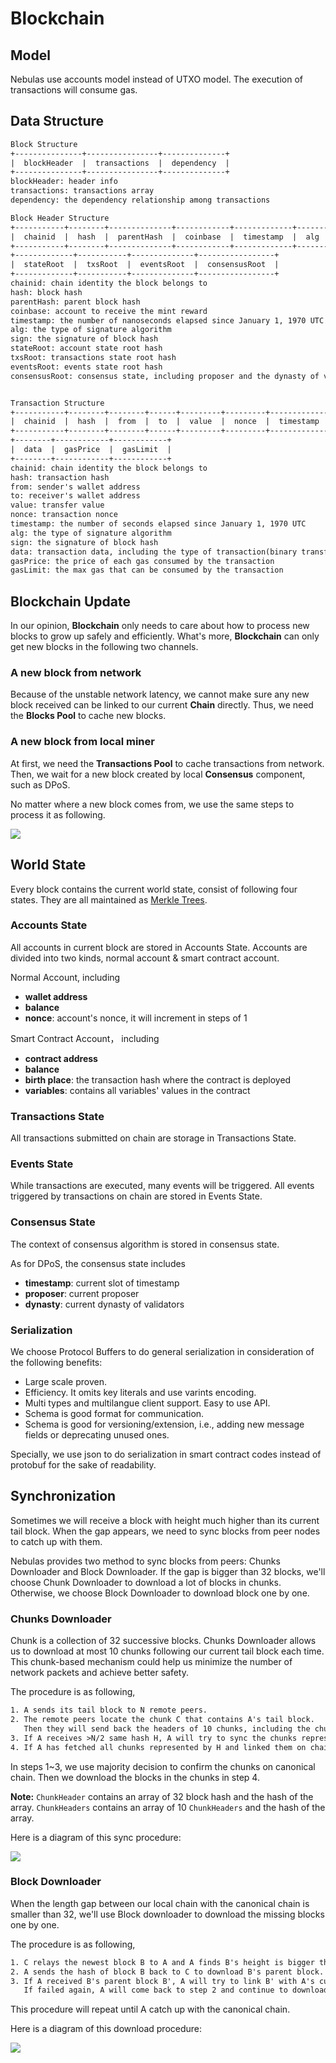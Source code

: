 # Blockchain

## Model

Nebulas use accounts model instead of UTXO model.
The execution of transactions will consume gas.

## Data Structure

``` txt
Block Structure
+---------------+----------------+--------------+
|  blockHeader  |  transactions  |  dependency  |
+---------------+----------------+--------------+
blockHeader: header info
transactions: transactions array
dependency: the dependency relationship among transactions

Block Header Structure
+-----------+--------+--------------+------------+-------------+-------+--------+
|  chainid  |  hash  |  parentHash  |  coinbase  |  timestamp  |  alg  |  sign  |
+-----------+--------+--------------+------------+-------------+-------+--------+
+-------------+-----------+--------------+-----------------+
|  stateRoot  |  txsRoot  |  eventsRoot  |  consensusRoot  |
+-------------+-----------+--------------+-----------------+
chainid: chain identity the block belongs to
hash: block hash
parentHash: parent block hash
coinbase: account to receive the mint reward
timestamp: the number of nanoseconds elapsed since January 1, 1970 UTC
alg: the type of signature algorithm
sign: the signature of block hash
stateRoot: account state root hash
txsRoot: transactions state root hash
eventsRoot: events state root hash
consensusRoot: consensus state, including proposer and the dynasty of validators


Transaction Structure
+-----------+--------+--------+------+---------+---------+-------------+
|  chainid  |  hash  |  from  |  to  |  value  |  nonce  |  timestamp  |
+-----------+--------+--------+------+---------+---------+-------------+
+--------+------------+------------+
|  data  |  gasPrice  |  gasLimit  |
+--------+------------+------------+
chainid: chain identity the block belongs to
hash: transaction hash
from: sender's wallet address
to: receiver's wallet address
value: transfer value
nonce: transaction nonce
timestamp: the number of seconds elapsed since January 1, 1970 UTC
alg: the type of signature algorithm
sign: the signature of block hash
data: transaction data, including the type of transaction(binary transfer/deploy smart contracts/call smart contracts) and payload
gasPrice: the price of each gas consumed by the transaction
gasLimit: the max gas that can be consumed by the transaction
```

## Blockchain Update

In our opinion, **Blockchain** only needs to care about how to process new blocks to grow up safely and efficiently. What's more, **Blockchain** can only get new blocks in the following two channels.

### A new block from network

Because of the unstable network latency, we cannot make sure any new block received can be linked to our current **Chain** directly. Thus, we need the **Blocks Pool** to cache new blocks.

### A new block from local miner

At first, we need the **Transactions Pool** to cache transactions from network. Then, we wait for a new block created by local **Consensus** component, such as DPoS.

No matter where a new block comes from, we use the same steps to process it as following.

![](resources/blockpool.png)

## World State

Every block contains the current world state, consist of following four states. They are all maintained as [Merkle Trees](./merkle_trie.md).

### Accounts State

All accounts in current block are stored in Accounts State.
Accounts are divided into two kinds, normal account & smart contract account.

Normal Account, including

- **wallet address**
- **balance**
- **nonce**: account's nonce, it will increment in steps of 1

Smart Contract Account， including

- **contract address**
- **balance**
- **birth place**: the transaction hash where the contract is deployed
- **variables**: contains all variables' values in the contract

### Transactions State

All transactions submitted on chain are storage in Transactions State.

### Events State

While transactions are executed, many events will be triggered.
All events triggered by transactions on chain are stored in Events State.

### Consensus State

The context of consensus algorithm is stored in consensus state.

As for DPoS, the consensus state includes

- **timestamp**: current slot of timestamp
- **proposer**: current proposer
- **dynasty**: current dynasty of validators

### Serialization

We choose Protocol Buffers to do general serialization in consideration of the following benefits:

- Large scale proven.
- Efficiency. It omits key literals and use varints encoding.
- Multi types and multilangue client support. Easy to use API.
- Schema is good format for communication.
- Schema is good for versioning/extension, i.e., adding new message fields or deprecating unused ones.

Specially, we use json to do serialization in smart contract codes instead of protobuf for the sake of readability.

## Synchronization

Sometimes we will receive a block with height much higher than its current tail block. When the gap appears, we need to sync blocks from peer nodes to catch up with them.

Nebulas provides two method to sync blocks from peers: Chunks Downloader and Block Downloader. If the gap is bigger than 32 blocks, we'll choose Chunk Downloader to download a lot of blocks in chunks. Otherwise, we choose Block Downloader to download block one by one.

### Chunks Downloader

Chunk is a collection of 32 successive blocks. Chunks Downloader allows us to download at most 10 chunks following our current tail block each time. This chunk-based mechanism could help us minimize the number of network packets and achieve better safety.

The procedure is as following,

```txt
1. A sends its tail block to N remote peers.
2. The remote peers locate the chunk C that contains A's tail block.
   Then they will send back the headers of 10 chunks, including the chunk C and 9 C's subsequent chunks, and the hash H of the 10 headers.
3. If A receives >N/2 same hash H, A will try to sync the chunks represented by H.
4. If A has fetched all chunks represented by H and linked them on chain successfully, Jump to 1.
```

In steps 1~3, we use majority decision to confirm the chunks on canonical chain. Then we download the blocks in the chunks in step 4.

**Note:** `ChunkHeader` contains an array of 32 block hash and the hash of the array. `ChunkHeaders` contains an array of 10 `ChunkHeaders` and the hash of the array.

Here is a diagram of this sync procedure:

![](resources/the-diagram-of-sync-process.png)

### Block Downloader

When the length gap between our local chain with the canonical chain is smaller than 32, we'll use Block downloader to download the missing blocks one by one.

The procedure is as following,

```txt
1. C relays the newest block B to A and A finds B's height is bigger than current tail block's.
2. A sends the hash of block B back to C to download B's parent block.
3. If A received B's parent block B', A will try to link B' with A's current tail block.
   If failed again, A will come back to step 2 and continue to download the parent block of B'. Otherwise, finished.
```

This procedure will repeat until A catch up with the canonical chain.

Here is a diagram of this download procedure:

![](resources/the-diagram-of-download-process.png)